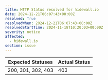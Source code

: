 ```yaml
---
title: HTTP Status resolved for hidewall.io
date: 2024-12-21T06:07:43+00:00Z
resolved: True
resolvedWhen: 2024-12-21T06:07:43+00:00Z
resolvedStartTime: 2024-11-18T10:20:03+00:00Z
severity: notice
affected:
  - hidewall.io
section: issue
---
```


| Expected Statuses | Actual Status  |
|-------------------|----------------|
| 200, 301, 302, 403 | 403 |
